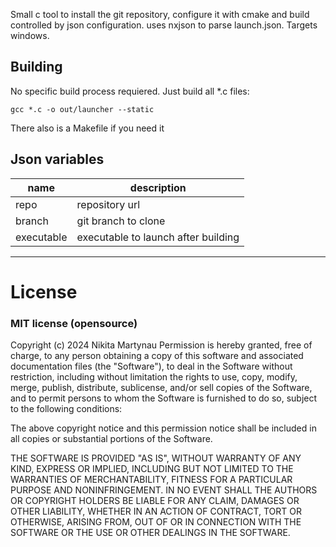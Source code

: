 Small c tool to install the git repository, configure it with cmake and build controlled by json configuration. uses nxjson to parse launch.json. Targets windows.

## Building
No specific build process requiered. Just build all *.c files:
``` shell
gcc *.c -o out/launcher --static
```
There also is a Makefile if you need it

## Json variables
| name | description |
| --- | --- |
| repo | repository url|
| branch | git branch to clone |
| executable | executable to launch after building |
---
# License
### MIT license (opensource)

Copyright (c) 2024 Nikita Martynau
Permission is hereby granted, free of charge, to any person obtaining a copy of this software and associated documentation files (the "Software"), to deal in the Software without restriction, including without limitation the rights to use, copy, modify, merge, publish, distribute, sublicense, and/or sell copies of the Software, and to permit persons to whom the Software is furnished to do so, subject to the following conditions:

The above copyright notice and this permission notice shall be included in all copies or substantial portions of the Software.

THE SOFTWARE IS PROVIDED "AS IS", WITHOUT WARRANTY OF ANY KIND, EXPRESS OR IMPLIED, INCLUDING BUT NOT LIMITED TO THE WARRANTIES OF MERCHANTABILITY, FITNESS FOR A PARTICULAR PURPOSE AND NONINFRINGEMENT. IN NO EVENT SHALL THE AUTHORS OR COPYRIGHT HOLDERS BE LIABLE FOR ANY CLAIM, DAMAGES OR OTHER LIABILITY, WHETHER IN AN ACTION OF CONTRACT, TORT OR OTHERWISE, ARISING FROM, OUT OF OR IN CONNECTION WITH THE SOFTWARE OR THE USE OR OTHER DEALINGS IN THE SOFTWARE.
